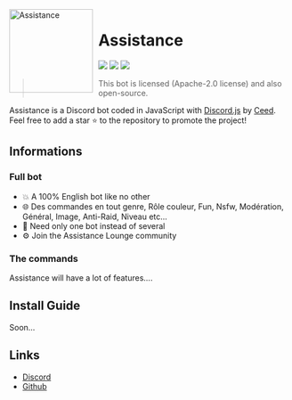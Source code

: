 <img width="150" height="150" align="left" style="float: left; margin: 0 10px 0 0;" alt="Assistance" src="https://media.discordapp.net/attachments/1055420959961661460/1055755646743609455/IMG_1092.png">  

# Assistance 

[![](https://img.shields.io/discord/1044305778288381985.svg?logo=discord&colorB=7289DA)](https://discord.gg/assistance)
[![](https://img.shields.io/badge/discord.js-v14.7.1-blue.svg?logo=npm)](https://discord.js.org/)
[![](https://img.shields.io/badge/nodejs-16.9.0-green.svg)](https://www.nodejs.org)

> This bot is licensed (Apache-2.0 license) and also open-source.

Assistance is a Discord bot coded in JavaScript with [Discord.js](https://discord.js.org) by [Ceed](https://github.com/ceedledev).  
Feel free to add a star ⭐ to the repository to promote the project!
## Informations

### Full bot

* 💥 A 100% English bot like no other
* 🌐 Des commandes en tout genre, Rôle couleur, Fun, Nsfw, Modération, Général, Image, Anti-Raid, Niveau etc...
* 🤩 Need only one bot instead of several
* ⚙️ Join the Assistance Lounge community

### The commands

Assistance will have a lot of features....

## Install Guide
Soon...

## Links

*   [Discord](https://discord.gg/assistance)
*   [Github](https://github.com/ceedledev/Assistance-Discord-Bot)
